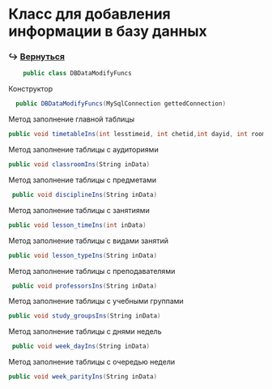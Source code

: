 # Класс для добавления информации в базу данных
### :arrow_right_hook: [**Вернуться**](https://github.com/Sekfiser/Client-Server-Project/wiki/Документация-классов-методов)
```C#
    public class DBDataModifyFuncs
```

Конструктор 
```C#
  public DBDataModifyFuncs(MySqlConnection gettedConnection)
```

Метод заполнение главной таблицы
```C#
public void timetableIns(int lesstimeid, int chetid,int dayid, int roomid,int groupid, int proffesorid, int lessonid,int lesstypeid)
```

Метод заполнение таблицы с аудиториями
```C#
public void classroomIns(String inData)
```
Метод заполнение таблицы с предметами
```C#
 public void disciplineIns(String inData)
```
Метод заполнение таблицы с занятиями

```C#
public void lesson_timeIns(int inData)
```
Метод заполнение таблицы с видами занятий
```C#
public void lesson_typeIns(String inData)
```
Метод заполнение таблицы с преподавателями

```C#
 public void professorsIns(String inData)
```

Метод заполнение таблицы с учебными группами
```C#
public void study_groupsIns(String inData)
```

Метод заполнение таблицы с днями недель
```C#
 public void week_dayIns(String inData)
```
Метод заполнение таблицы с очередью недели
```C#
public void week_parityIns(String inData)
```



